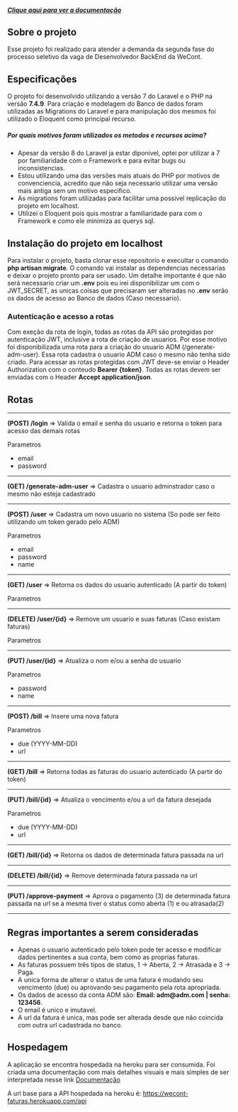 <h5 style="text-aligh=center"><a href="https://wecont-faturas.herokuapp.com/">Clique aqui para ver a documentação</a></h5>


## Sobre o projeto

Esse projeto foi realizado para atender a demanda da segunda fase do processo seletivo da vaga de Desenvolvedor BackEnd da WeCont.

## Especificações

O projeto foi desenvolvido utilizando a versão 7 do Laravel e o PHP na versão <strong>7.4.9</strong>. Para criação e modelagem do Banco de dados foram utilizadas as Migrations do Laravel e para manipulação dos mesmos foi utilizado o Eloquent como principal recurso.

<h5>Por quais motivos foram utilizados os metodos e recursos acima?</h5>

<ul>
    <li> Apesar da versão 8 do Laravel ja estar diponivel, optei por utilizar a 7 por familiaridade com o Framework e para evitar bugs ou inconsistencias.</li>
    <li> Estou utilizando uma das versões mais atuais do PHP por motivos de convenciencia, acredito que não seja necessario utilizar uma versão mais antiga sem um motivo especifico. </li>
    <li> As migrations foram utilizadas para facilitar uma possivel replicação do projeto em localhost. </li>
    <li> Utilizei o Eloquent pois quis mostrar a familiaridade para com o Framework e como ele minimiza as querys sql. </li>
</ul>

## Instalação do projeto em localhost

Para instalar o projeto, basta clonar esse repositorio e execultar o comando <strong>php artisan migrate</strong>. O comando vai instalar as dependencias necessarias e deixar o projeto pronto para ser usado. Um detalhe importante é que não será necessario criar um <strong>.env</strong> pois eu irei disponibilizar um com o JWT_SECRET, as unicas coisas que precisaram ser alteradas no <strong>.env</strong> serão os dados de acesso ao Banco de dados (Caso necessario).

### Autenticação e acesso a rotas

Com exeção da rota de login, todas as rotas da API são protegidas por autenticação JWT, inclusive a rota de criação de usuarios. Por esse motivo foi disponibilizada uma rota para a criação do usuario ADM (/generate-adm-user). Essa rota cadastra o usuario ADM caso o mesmo não tenha sido criado.
Para acessar as rotas protegidas com JWT deve-se enviar o Header Authorization com o conteudo <strong>Bearer {token}</strong>.
Todas as rotas devem ser enviadas com o Header <strong>Accept application/json</strong>.

<h2>Rotas</h2>
 
 <hr>
 
 <strong>(POST) /login</strong> => Valida o email e senha do usuario e retorna o token para acesso das demais rotas
 <p>Parametros</p>
 <ul>
    <li>email</li>
    <li>password</li>
 </ul>
 
 <hr>
 
 <strong>(GET) /generate-adm-user</strong> => Cadastra o usuario adminstrador caso o mesmo não esteja cadastrado
 
 <hr>

 <strong>(POST) /user</strong> => Cadastra um novo usuario no sistema (So pode ser feito utilizando um token gerado pelo ADM)
 <p>Parametros</p>
 <ul>
    <li>email</li>
    <li>password</li>
    <li>name</li>
 </ul>
 
 <hr>

 <strong>(GET) /user</strong> => Retorna os dados do usuario autenticado (A partir do token)
 <p>Parametros</p>
 
 <hr>
 
 <strong>(DELETE) /user/{id}</strong> => Remove um usuario e suas faturas (Caso existam faturas)
 <p>Parametros</p>
 
 <hr>
 
 <strong>(PUT) /user/{id}</strong> => Atualiza o nom e/ou a senha do usuario
 <p>Parametros</p>
 <ul>
    <li>password</li>
    <li>name</li>
 </ul>
 
 <hr>
 
 <strong>(POST) /bill</strong> => Insere uma nova fatura
 <p>Parametros</p>
 <ul>
    <li>due (YYYY-MM-DD)</li>
    <li>url</li>
 </ul>
 
 <hr>
 
 <strong>(GET) /bill</strong> => Retorna todas as faturas do usuario autenticado (A partir do token)

 <hr>
 
 <strong>(PUT) /bill/{id}</strong> => Atualiza o vencimento e/ou a url da fatura desejada
 <p>Parametros</p>
 <ul>
    <li>due (YYYY-MM-DD)</li>
    <li>url</li>
 </ul>
 
 <hr>
 
 <strong>(GET) /bill/{id}</strong> => Retorna os dados de determinada fatura passada na url
 
 <hr>
 
 <strong>(DELETE) /bill/{id}</strong> => Remove determinada fatura passada na url
 
 <hr>
 
 <strong>(PUT) /approve-payment</strong> => Aprova o pagamento (3) de determinada fatura passada na url se a mesma tiver o status como aberta (1) e ou atrasada(2)
 
 <hr>

## Regras importantes a serem consideradas

<ul>
    <li>Apenas o usuario autenticado pelo token pode ter acesso e modificar dados pertinentes a sua conta, bem como as proprias faturas.</li>
    <li>As faturas possuem três tipos de status, 1 -> Aberta, 2 -> Atrasada e 3 -> Paga.</li>
    <li>A unica forma de alterar o status de uma fatura é mudando seu vencimento (due) ou aprovando seu pagamento pela rota apropriada.</li>
    <li>Os dados de acesso da conta ADM são: <strong>Email: adm@adm.com | senha: 123456</strong>.</li>
    <li>O email é unico e imutavel.</li>
    <li>A url da fatura é unica, mas pode ser alterada desde que não coincida com outra url cadastrada no banco.</li>
</ul>    

## Hospedagem

A aplicação se encontra hospedada na heroku para ser consumida. Foi criada uma documentação com mais detalhes visuais e mais simples de ser interpretada nesse link <a href ="https://wecont-faturas.herokuapp.com/">Documentação</a>

A url base para a API hospedada na heroku é: https://wecont-faturas.herokuapp.com/api

